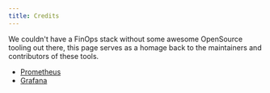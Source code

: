 ```yaml
---
title: Credits
---
```


We couldn't have a FinOps stack without some awesome OpenSource tooling out there,
this page serves as a homage back to the maintainers and contributors of these tools.

- [Prometheus](https://prometheus.io)
- [Grafana](https://grafana.com/grafana/)
